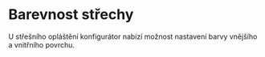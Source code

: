 
# Barevnost střechy

U střešního opláštění konfigurátor nabízí možnost nastavení barvy vnějšího a vnitřního povrchu.
